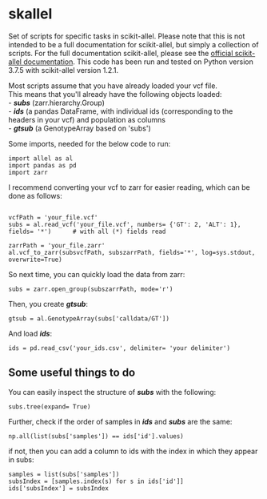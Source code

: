 # skallel
Set of scripts for specific tasks in scikit-allel. Please note that this is not intended to be a full documentation for scikit-allel, but simply a collection of scripts. For the full documentation scikit-allel, please see the [official scikit-allel documentation](https://scikit-allel.readthedocs.io/en/stable/index.html). This code has been run and tested on Python version 3.7.5 with scikit-allel version 1.2.1. 
   
Most scripts assume that you have already loaded your vcf file.  
This means that you'll already have the following objects loaded:  
	- ***subs*** (zarr.hierarchy.Group)  
	- ***ids*** (a pandas DataFrame, with individual ids (corresponding to the headers in your vcf) and population as columns  
	- ***gtsub*** (a GenotypeArray based on 'subs')  


Some imports, needed for the below code to run:
``` 
import allel as al
import pandas as pd
import zarr
```
  
I recommend converting your vcf to zarr for easier reading, which can be done as follows:
```

vcfPath = 'your_file.vcf'
subs = al.read_vcf('your_file.vcf', numbers= {'GT': 2, 'ALT': 1}, fields= '*')		# with all (*) fields read

zarrPath = 'your_file.zarr'
al.vcf_to_zarr(subsvcfPath, subszarrPath, fields='*', log=sys.stdout, overwrite=True)
```
  
So next time, you can quickly load the data from zarr:
```
subs = zarr.open_group(subszarrPath, mode='r')
```

Then, you create ***gtsub***:  
```
gtsub = al.GenotypeArray(subs['calldata/GT'])
```
  
And load ***ids***:
```
ids = pd.read_csv('your_ids.csv', delimiter= 'your delimiter')
```  


## Some useful things to do  

You can easily inspect the structure of ***subs*** with the following:
```
subs.tree(expand= True)
```

Further, check if the order of samples in ***ids*** and ***subs*** are the same:
```
np.all(list(subs['samples']) == ids['id'].values)
```
  
if not, then you can add a column to ids with the index in which they appear in subs:
```
samples = list(subs['samples'])
subsIndex = [samples.index(s) for s in ids['id']]
ids['subsIndex'] = subsIndex
```
